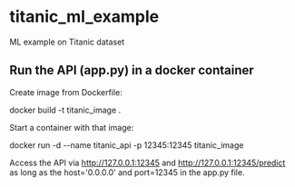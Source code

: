 # titanic_ml_example
ML example on Titanic dataset

## Run the API (app.py) in a docker container
Create image from Dockerfile:

docker build -t titanic_image .

Start a container with that image:

docker run -d --name titanic_api -p 12345:12345 titanic_image


Access the API via http://127.0.0.1:12345 and http://127.0.0.1:12345/predict as
long as the host='0.0.0.0' and port=12345 in the app.py file.
